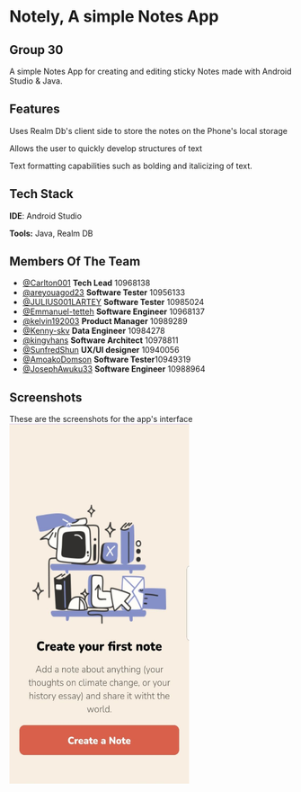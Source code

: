 
# Notely, A simple Notes App 
## Group 30 

A simple Notes App for creating and editing sticky Notes made with Android Studio & Java. 


## Features
Uses Realm Db's client side to store the notes on the Phone's local storage

Allows the user to quickly develop structures of text 

Text formatting capabilities such as bolding and italicizing of text.

## Tech Stack

**IDE**: Android Studio

**Tools:**  Java, Realm DB



## Members Of The Team

- [@Carlton001](https://github.com/Carlton001) **Tech Lead** 10968138
- [@areyouagod23](https://github.com/areyouagod23) **Software Tester** 10956133
- [@JULIUS001LARTEY](https://github.com/JULIUS001LARTEY) **Software Tester** 10985024
- [@Emmanuel-tetteh]() **Software Engineer** 10968137
- [@kelvin192003](https://github.com/kelvin192003) **Product Manager** 10989289
- [@Kenny-skv](https://github.com/Kenny-skv) **Data Engineer** 10984278
- [@kingvhans](https://github.com/kingvhans) **Software Architect** 10978811
- [@SunfredShun](https://github.com/SunfredShun) **UX/UI designer** 10940056
- [@AmoakoDomson](https://github.com/AmoakoDomson) **Software Tester**10949319
- [@JosephAwuku33](https://github.com/JosephAwuku33) **Software Engineer** 10988964

## Screenshots 
These are the screenshots for the app's interface
<br/>
<img src="https://github.com/dcit202Andriod/Group-30/blob/master/app/src/main/res/drawable/Screenshots/screen1.jpeg" width="320" height="640"/>
